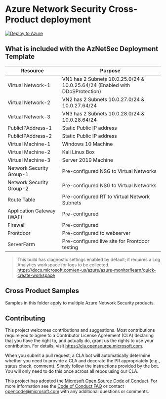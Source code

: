 # Azure Network Security Cross-Product deployment
[![Deploy to Azure](https://aka.ms/deploytoazurebutton)](https://portal.azure.com/#create/Microsoft.Template/uri/https%3A%2F%2Fraw.githubusercontent.com%2FAzure%2FAzure-Network-Security%2Fmaster%2FCross%2520Product%2FAzNetSecdeploy.json)


## What is included with the AzNetSec Deployment Template

| Resource |  Purpose |
|----------|---------|
| Virtual Network-1 |  VN1 has 2 Subnets 10.0.25.0/24 & 10.0.25.64/24 (Enabled with DDoSProtection)|
| Virtual Network-2 |  VN2 has 2 Subnets 10.0.27.0/24 & 10.0.27.64/24 |
| Virtual Network-3 |  VN3 has 2 Subnets 10.0.28.0/24 & 10.0.28.64/24 |
| PublicIPAddress-1 |  Static Public IP address |
| PublicIPAddress-2 |  Static Public IP address |
| Virtual Machine-1 | Windows 10 Machine |
| Virtual Machine-2 | Kali Linux Box |
| Virtual Machine-3 | Server 2019 Machine |
| Network Security Group-1 | Pre-configured NSG to Virtual Networks |
| Network Security Group-2 | Pre-configured NSG to Virtual Networks |
| Route Table | Pre-configured RT to Virtual Network Subnets |
| Application Gateway (WAF) | Pre-configured |
| Firewall | Pre-configured |
| Frontdoor | Pre-configured to webserver |
| ServerFarm | Pre-configured live site for Frontdoor testing |

> This build has diagnostic settings enabled by default; it requires a Log Analytics workspace for logs to be collected. https://docs.microsoft.com/en-us/azure/azure-monitor/learn/quick-create-workspace





## Cross Product Samples

Samples in this folder apply to multiple Azure Network Security products.

## Contributing

This project welcomes contributions and suggestions.  Most contributions require you to agree to a
Contributor License Agreement (CLA) declaring that you have the right to, and actually do, grant us
the rights to use your contribution. For details, visit https://cla.opensource.microsoft.com.

When you submit a pull request, a CLA bot will automatically determine whether you need to provide
a CLA and decorate the PR appropriately (e.g., status check, comment). Simply follow the instructions
provided by the bot. You will only need to do this once across all repos using our CLA.

This project has adopted the [Microsoft Open Source Code of Conduct](https://opensource.microsoft.com/codeofconduct/).
For more information see the [Code of Conduct FAQ](https://opensource.microsoft.com/codeofconduct/faq/) or
contact [opencode@microsoft.com](mailto:opencode@microsoft.com) with any additional questions or comments.
